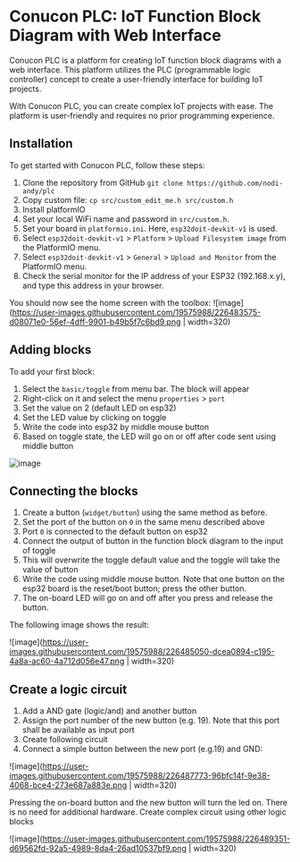 # Conucon PLC: IoT Function Block Diagram with Web Interface

Conucon PLC is a platform for creating IoT function block diagrams with a web interface. This platform utilizes the PLC (programmable logic controller) concept to create a user-friendly interface for building IoT projects.

With Conucon PLC, you can create complex IoT projects with ease. The platform is user-friendly and requires no prior programming experience.


## Installation

To get started with Conucon PLC, follow these steps:




1. Clone the repository from GitHub ``git clone https://github.com/nodi-andy/plc``
2. Copy custom file: ``cp src/custom_edit_me.h src/custom.h``
3. Install platformIO
4. Set your local WiFi name and password in `src/custom.h`.
5. Set your board in `platformio.ini`. Here, `esp32doit-devkit-v1` is used.
6. Select `esp32doit-devkit-v1` > `Platform` > `Upload Filesystem image` from the PlatformIO menu.
7. Select `esp32doit-devkit-v1` > `General` > `Upload and Monitor` from the PlatformIO menu.
8. Check the serial monitor for the IP address of your ESP32 (192.168.x.y), and type this address in your browser.

You should now see the home screen with the toolbox:
![image](https://user-images.githubusercontent.com/19575988/226483575-d08071e0-56ef-4dff-9901-b49b5f7c6bd9.png | width=320)

## Adding blocks
To add your first block:

1. Select the `basic/toggle` from menu bar. The block will appear
1. Right-click on it and select the menu `properties` > `port`
1. Set the value on 2 (default LED on esp32)
1. Set the LED value by clicking on toggle
1. Write the code into esp32 by middle mouse button
1. Based on toggle state, the LED will go on or off after code sent using middle button

![image](https://user-images.githubusercontent.com/19575988/226484676-56ec907a-3cb7-420c-95fb-651981efb0b9.png)

## Connecting the blocks
1. Create a button (`widget/button`) using the same method as before.
1. Set the port of the button on `0` in the same menu described above
1. Port `0` is connected to the default button on esp32
1. Connect the output of button in the function block diagram to the input of toggle
1. This will overwrite the toggle default value and the toggle will take the value of button
1. Write the code using middle mouse button. Note that one button on the esp32 board is the reset/boot button; press the other button.
1. The on-board LED will go on and off after you press and release the button.

The following image shows the result:

![image](https://user-images.githubusercontent.com/19575988/226485050-dcea0894-c195-4a8a-ac60-4a712d056e47.png | width=320)


## Create a logic circuit
1. Add a AND gate (logic/and) and another button
1. Assign the port number of the new button (e.g. 19). Note that this port shall be available as input port
1. Create following circuit
1. Connect a simple button between the new port (e.g.19) and GND:

![image](https://user-images.githubusercontent.com/19575988/226487773-96bfc14f-9e38-4068-bce4-273e687a883e.png | width=320)

Pressing the on-board button and the new button will turn the led on. There is no need for additional hardware.
Create complex circuit using other logic blocks

![image](https://user-images.githubusercontent.com/19575988/226489351-d69562fd-92a5-4989-8da4-26ad10537bf9.png | width=320)
